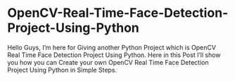 # OpenCV-Real-Time-Face-Detection-Project-Using-Python
Hello Guys, I’m here for Giving another Python Project which is OpenCV Real Time Face Detection Project Using Python. Here in this Post I’ll show you how you can Create your own OpenCV Real Time Face Detection Project Using Python in Simple Steps.
